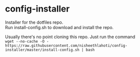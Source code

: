 # config-installer
Installer for the dotfiles repo.  
Run install-config.sh to download and install the repo.

Usually there's no point cloning this repo. Just run the command  
`wget --no-cache -O - https://raw.githubusercontent.com/nisheethlahoti/config-installer/master/install-config.sh | bash`
